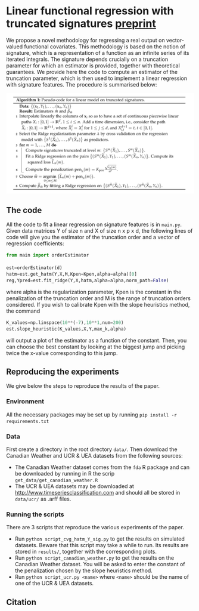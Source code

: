 # Linear functional regression with truncated signatures [preprint](arxiv)

We propose a novel methodology for regressing a real output on vector-valued functional covariates. This methodology is based on the notion of signature, which is a representation of a function as an infinite series of its iterated integrals. The signature depends crucially on a truncation parameter for which an estimator is provided, together with theoretical guarantees. We provide here the code to compute an estimator of the truncation parameter, which is then used to implement a linear regression with signature features. The procedure is summarised below:

<p align="center">
    <img class="center" src="./paper/images/algo-full-procedure.png" width="600"/>
</p>

## The code

All the code to fit a linear regression on signature features is in `main.py`. Given data matrices Y of size n and X of size n x p x d, the following lines of code will give you the estimator of the truncation order and a vector of regression coefficients:

```python
from main import orderEstimator

est=orderEstimator(d)
hatm=est.get_hatm(Y,X,M,Kpen=Kpen,alpha=alpha)[0]
reg,Ypred=est.fit_ridge(Y,X,hatm,alpha=alpha,norm_path=False)
```

where alpha is the regularization parameter, Kpen is the constant in the penalization of the truncation order and M is the range of truncation orders considered. If you wish to calibrate Kpen with the slope heuristics method, the command

```python
K_values=np.linspace(10**(-7),10**1,num=200)
est.slope_heuristic(K_values,X,Y,max_k,alpha)
```
will output a plot of the estimator as a function of the constant. Then, you can choose the best constant by looking at the biggest jump and picking twice the x-value corresponding to this jump. 

## Reproducing the experiments

We give below the steps to reproduce the results of the paper.

### Environment

All the necessary packages may be set up by running
`pip install -r requirements.txt`

### Data

First create a directory in the root directory `data/`. Then download the Canadian Weather and UCR & UEA datasets from the following sources:

* The Canadian Weather dataset comes from the `fda` R package and can be downloaded by running in R the scrip `get_data/get_canadian_weather.R`
* The UCR & UEA datasets may be downloaded at http://www.timeseriesclassification.com and should all be stored in `data/ucr/` as .arff files.

### Running the scripts

There are 3 scripts that reproduce the various experiments of the paper.

* Run `python script_cvg_hatm_Y_sig.py` to get the results on simulated datasets. Beware that this script may take a while to run. Its results are stored in `results/`, together with the corresponding plots.
* Run `python script_canadian_weather.py` to get the results on the Canadian Weather dataset. You will be asked to enter the constant of the penalization chosen by the slope heuristics method.
* Run `python script_ucr.py <name>` where `<name>` should be the name of one of the UCR & UEA datasets.

## Citation




